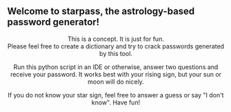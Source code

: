 <h2>Welcome to starpass, the astrology-based password generator!</h2>
<p style="text-align: center;">This is a concept. It is just for fun.<br />Please feel free to create a dictionary and try to crack passwords generated by this tool.</p>
<p style="text-align: center;">Run this python script in an IDE or otherwise, answer two questions and receive your password. It works best with your rising sign, but your sun or moon will do nicely.</p>
<p style="text-align: center;">If you do not know your star sign, feel free to answer a guess or say "I don't know". Have fun!</p>
